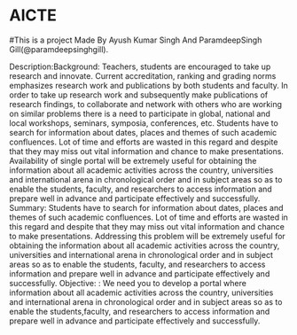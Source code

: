# AICTE
#This is a project Made By Ayush Kumar Singh And ParamdeepSingh Gill(@paramdeepsinghgill).

Description:Background: Teachers, students are encouraged to take up research and innovate.
Current accreditation, ranking and grading norms emphasizes research work and publications
by both students and faculty. In order to take up research work and subsequently make publications
of research findings, to collaborate and network with others who are working on similar problems
there is a need to participate in global, national and local workshops, seminars, symposia, 
conferences, etc. Students have to search for information about dates, places and themes of
such academic confluences. 
Lot of time and efforts are wasted in this regard and despite that
they may miss out vital information and chance to make presentations. Availability of single
portal will be extremely useful for obtaining the information about all academic activities
across the country, universities and international arena in chronological order and in subject
areas so as to enable the students, faculty, and researchers to access information and prepare 
well in advance and participate effectively and successfully. Summary: Students have to search 
for information about dates, places and themes of such academic confluences. Lot of time and
efforts are wasted in this regard and despite that they may miss out vital information and 
chance to make presentations. Addressing this problem will be extremely useful for obtaining
the information about all academic activities across the country, universities and international
arena in chronological order and in subject areas so as to enable the students, faculty, and
researchers to access information and prepare well in advance and participate effectively and 
successfully. Objective: : We need you to develop a portal where information about all academic
activities across the country, universities and international arena in chronological order
and in subject areas so as to enable the students,faculty, and researchers to access information
and prepare well in advance and participate effectively and successfully.


